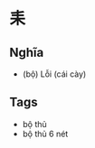 # 耒

## Nghĩa
* (bộ) Lỗi (cái cày)

## Tags
* bộ thủ
* bộ thủ 6 nét

<script>window.HANZI_FIELD='耒';</script>